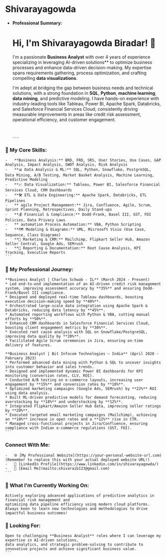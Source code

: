 # Shivarayagowda

* **Professional Summary:**
    
    # Hi, I'm Shivarayagowda Biradar! 👋

    I'm a passionate **Business Analyst** with over 4 years of experience specializing in leveraging 
    AI-driven solutions** to optimize business processes and enhance data-driven decision-making.
   My expertise spans requirements gathering, process optimization, and crafting compelling **data visualizations**.

    I'm adept at bridging the gap between business needs and technical solutions, with a strong foundation in **SQL**, **Python**, **machine learning**, **data mining**, and     predictive modeling. I have hands-on experience with industry-leading tools like Tableau, Power BI, Apache Spark, Databricks, and Salesforce Financial Services Cloud, consistently driving measurable improvements in areas like credit risk assessment, operational efficiency, and customer engagement.
    ```


    ---

### 🚀 My Core Skills:

    -   **Business Analysis:** BRD, FRD, SRS, User Stories, Use Cases, GAP Analysis, Impact Analysis, SWOT Analysis, Risk Analysis
    -   **📊 Data Analysis & ML:** SQL, Python, Snowflake, PostgreSQL, Data Mining, A/B Testing, Market Basket Analysis, Machine Learning, Predictive Modeling
    -   **📈 Data Visualization:** Tableau, Power BI, Salesforce Financial Services Cloud, CRM Dashboards
    -   **🛠️ ETL & Data Engineering:** Apache Spark, Databricks, ETL Pipelines
    -   ** agile Project Management:** Jira, Confluence, Agile, Scrum, Sprint Planning, Retrospectives, Daily Stand-ups
    -   **💰 Financial & Compliance:** Dodd-Frank, Basel III, GST, FDI Policies, Data Privacy Laws
    -   ** automation Process Automation:** VBA, Python Scripting
    -   **🗺️ Modeling & Diagrams:** UML, Microsoft Visio (Use Case, Sequence, Class Diagrams)
    -   **📢 Marketing & CRM:** Mailchimp, Flipkart Seller Hub, Amazon Seller Central, Google Ads, SEMrush
    -   **📝 Reporting & Documentation:** Root Cause Analysis, KPI Tracking, Executive Reports
    ```

### 💼 My Professional Journey:

    **Business Analyst | Charles Schwab - IL** (March 2024 - Present)
    * Led end-to-end implementation of an AI-driven credit risk management system, improving assessment accuracy by **35%** and ensuring Dodd-Frank/Basel III compliance.
    * Designed and deployed real-time Tableau dashboards, boosting executive decision-making speed by **40%**.
    * Orchestrated large-scale data integration using Apache Spark & Databricks, reducing data latency by **45%**.
    * Automated reporting workflows with Python & VBA, cutting manual efforts by **50%**.
    * Enhanced CRM dashboards in Salesforce Financial Services Cloud, boosting client engagement metrics by **30%**.
    * Executed root cause analysis with SQL on Snowflake/PostgreSQL, improving data quality by **20%**.
    * Facilitated Agile Scrum ceremonies in Jira, ensuring on-time delivery of features.

    **Business Analyst | Bit Infocom Technologies – India** (April 2020 - February 2023)
    * Performed advanced data mining with Python & SQL to uncover insights into customer behavior and sales trends.
    * Designed and implemented dynamic Power BI dashboards for KPI monitoring (conversion rates, CLV, ROI).
    * Conducted A/B testing on e-commerce layouts, increasing user engagement by **15%** and conversion rates by **10%**.
    * Optimized marketing campaigns (Google Ads, SEMrush) by **22%** ROI using data analysis.
    * Built ML-driven predictive models for demand forecasting, reducing overstocking by **18%** and understocking by **12%**.
    * Integrated Flipkart/Amazon Seller Hub data, improving seller ratings by **20%**.
    * Executed targeted email marketing campaigns (Mailchimp), achieving an **18%** increase in open rates and a **12%** rise in CTR.
    * Managed cross-functional projects in Jira/Confluence, ensuring compliance with Indian e-commerce regulations (GST, FDI).
    ```

### Connect With Me:

    -   🌐 [My Professional Website](https://your-personal-website-url.com)  (Remember to replace this with your actual deployed website URL!)
    -   🔗 [LinkedIn Profile](https://www.linkedin.com/in/shivarayagowda/)
    -   📧 [Email Me](mailto:shivaraib123@gmail.com)
    ```



### 🌱 What I'm Currently Working On:

    Actively exploring advanced applications of predictive analytics in financial risk management and
    optimizing data pipeline efficiency using modern cloud platforms. Always keen to learn new technologies and methodologies to drive impactful business outcomes!

### 💼 Looking For:

    Open to challenging **Business Analyst** roles where I can leverage my expertise in AI-driven solutions,
    data analytics, and strategic problem-solving to contribute to innovative projects and achieve significant business value.
    ```
